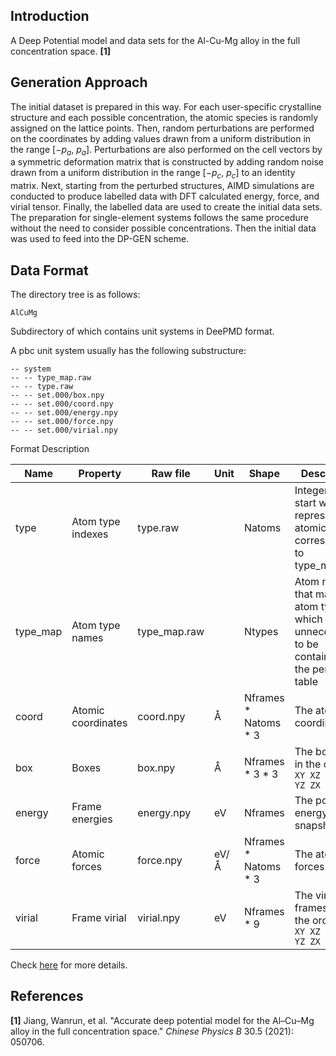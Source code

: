 ## Introduction
A Deep Potential model and data sets for the Al-Cu-Mg alloy in the full concentration space. **[1]**

## Generation Approach
The initial dataset is prepared in this way. For each user-specific crystalline structure and each possible concentration, the atomic species is randomly assigned on the lattice points. Then, random perturbations are performed on the coordinates by adding values drawn from a uniform distribution in the range [$−p_a$, $p_a$]. Perturbations are also performed on the cell vectors by a symmetric deformation matrix that is constructed by adding random noise drawn from a uniform distribution in the range [$−p_c$, $p_c$] to an identity matrix. Next, starting from the perturbed structures, AIMD simulations are conducted to produce labelled data with DFT calculated energy, force, and virial tensor. Finally, the labelled data are used to create the initial data sets. The preparation for single-element systems follows the same procedure without the need to consider possible concentrations. Then the initial data was used to feed into the DP-GEN scheme.

## Data Format
The directory tree is as follows:

```
AlCuMg
```

Subdirectory of which contains unit systems in DeePMD format.

A pbc unit system usually has the following substructure:

```
-- system
-- -- type_map.raw
-- -- type.raw
-- -- set.000/box.npy
-- -- set.000/coord.npy
-- -- set.000/energy.npy
-- -- set.000/force.npy
-- -- set.000/virial.npy
```

Format Description

| Name     | Property           | Raw file     | Unit | Shape                  | Description                                                  |
| -------- | ------------------ | ------------ | ---- | ---------------------- | ------------------------------------------------------------ |
| type     | Atom type indexes  | type.raw     |      | Natoms                 | Integers that start with 0, represent the atomic type corresponding to type_map.raw |
| type_map | Atom type names    | type_map.raw |      | Ntypes                 | Atom names that map to atom type, which is unnecessart to be contained in the periodic table |
| coord    | Atomic coordinates | coord.npy    | Å    | Nframes \* Natoms \* 3 | The atomic coordinates                                       |
| box      | Boxes              | box.npy      | Å    | Nframes \* 3 \* 3      | The box axes in the order `XX XY XZ YX YY YZ ZX ZY ZZ`       |
| energy   | Frame energies     | energy.npy   | eV   | Nframes                | The potential energy of snapshot                             |
| force    | Atomic forces      | force.npy    | eV/Å | Nframes \* Natoms \* 3 | The atomic forces                                            |
| virial   | Frame virial       | virial.npy   | eV   | Nframes * 9            | The virial frames are in the order `XX XY XZ YX YY YZ ZX ZY ZZ` |

Check [here](https://github.com/deepmodeling/deepmd-kit/blob/master/doc/data/system.md) for more details.



## References
**[1]** Jiang, Wanrun, et al. "Accurate deep potential model for the Al–Cu–Mg alloy in the full concentration space." *Chinese Physics B* 30.5 (2021): 050706.
